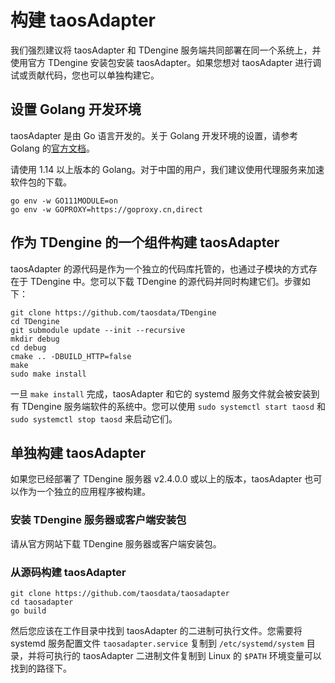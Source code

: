 # 构建 taosAdapter

我们强烈建议将 taosAdapter 和 TDengine 服务端共同部署在同一个系统上，并使用官方 TDengine 安装包安装 taosAdapter。如果您想对 taosAdapter 进行调试或贡献代码，您也可以单独构建它。

## 设置 Golang 开发环境

taosAdapter 是由 Go 语言开发的。关于 Golang 开发环境的设置，请参考 Golang 的[官方文档](https://go.dev/learn/)。

请使用 1.14 以上版本的 Golang。对于中国的用户，我们建议使用代理服务来加速软件包的下载。

```shell
go env -w GO111MODULE=on
go env -w GOPROXY=https://goproxy.cn,direct
```

## 作为 TDengine 的一个组件构建 taosAdapter

taosAdapter 的源代码是作为一个独立的代码库托管的，也通过子模块的方式存在于 TDengine 中。您可以下载 TDengine 的源代码并同时构建它们。步骤如下：

```shell
git clone https://github.com/taosdata/TDengine
cd TDengine
git submodule update --init --recursive
mkdir debug
cd debug
cmake .. -DBUILD_HTTP=false
make
sudo make install
```

一旦 `make install` 完成，taosAdapter 和它的 systemd 服务文件就会被安装到有 TDengine 服务端软件的系统中。您可以使用 `sudo systemctl start taosd` 和 `sudo systemctl stop taosd` 来启动它们。

## 单独构建 taosAdapter

如果您已经部署了 TDengine 服务器 v2.4.0.0 或以上的版本，taosAdapter 也可以作为一个独立的应用程序被构建。

### 安装 TDengine 服务器或客户端安装包

请从官方网站下载 TDengine 服务器或客户端安装包。

### 从源码构建 taosAdapter

``` shell
git clone https://github.com/taosdata/taosadapter
cd taosadapter
go build
```

然后您应该在工作目录中找到 taosAdapter 的二进制可执行文件。您需要将 systemd 服务配置文件 `taosadapter.service` 复制到 `/etc/systemd/system` 目录，并将可执行的 taosAdapter 二进制文件复制到 Linux 的 `$PATH` 环境变量可以找到的路径下。
